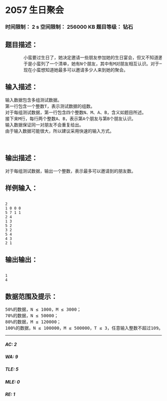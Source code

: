 # 2057 生日聚会   
### 时间限制： 2 s     空间限制： 256000 KB     题目等级： 钻石  
## 题目描述：  

<pre>
       小蛮要过生日了，她决定邀请一些朋友参加她的生日宴会，但又不知道邀请谁好。
       于是小蛮列了一个清单，她有N个朋友，其中有M对朋友相互认识。对于一个朋友来说，如果聚会上他不认识的人太少，他会觉得交不到太多新朋友，于是他就不会参加聚会；相反如果他认识的人太少，他就会觉得很孤独，也不会参加聚会。于是只有当一个朋友认识的人不少于A个，不认识的人不少于B个，他才会参加聚会。
       现在小蛮想知道她最多可以邀请多少人来到她的聚会。
</pre>
  
  
## 输入描述：  

<pre>
输入数据包含多组测试数据。
第一行包含一个整数T，表示测试数据的组数。
对于每组测试数据，第一行包含四个整数N、M、A、B，含义如题目所述。
接下来M行，每行两个整数A、B，表示第A个朋友与第B个朋友认识。
输入数据保证同一对朋友不会重复给出。
由于输入数据可能很大，所以建议采用快速的输入方式。
  

</pre>
  
  
## 输出描述：  

<pre>
对于每组测试数据，输出一个整数，表示最多可以邀请到的朋友数。
</pre>
  
  
## 样例输入：  

<pre><code>
2
1 0 0 0
5 7 1 1
2 4
1 3
5 2
3 2
5 4
4 3
2 1
</code></pre>
  
  
## 输出输出：  

<pre><code>
1
4
</code></pre>
  
  
## 数据范围及提示：  

<pre>
50%的数据，N ≤ 1000，M ≤ 3000；
70%的数据，N ≤ 50000；
80%的数据，M ≤ 120000；
100%的数据，N ≤ 100000，M ≤ 500000，T ≤ 3，任意输入整数不超过109。
</pre>
  
  
***  

##### AC: 2  
##### WA: 9  
##### TLE: 5  
##### MLE: 0  
##### RE: 1  
